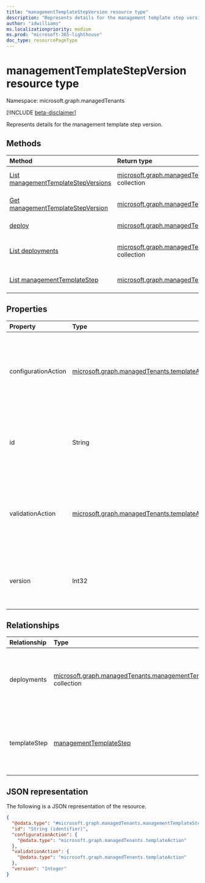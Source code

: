 ```yaml
---
title: "managementTemplateStepVersion resource type"
description: "Represents details for the management template step version."
author: "idwilliams"
ms.localizationpriority: medium
ms.prod: "microsoft-365-lighthouse"
doc_type: resourcePageType
---
```


# managementTemplateStepVersion resource type

Namespace: microsoft.graph.managedTenants

[!INCLUDE [beta-disclaimer](../../includes/beta-disclaimer.md)]

Represents details for the management template step version.

## Methods
|Method|Return type|Description|
|:---|:---|:---|
|[List managementTemplateStepVersions](../api/managedtenants-managementtemplatestepversion-list.md)|[microsoft.graph.managedTenants.managementTemplateStepVersion](../resources/managedtenants-managementtemplatestepversion.md) collection|Get a list of the [managementTemplateStepVersion](../resources/managedtenants-managementtemplatestepversion.md) objects and their properties.|
|[Get managementTemplateStepVersion](../api/managedtenants-managementtemplatestepversion-get.md)|[microsoft.graph.managedTenants.managementTemplateStepVersion](../resources/managedtenants-managementtemplatestepversion.md)|Read the properties and relationships of a [managementTemplateStepVersion](../resources/managedtenants-managementtemplatestepversion.md) object.|
|[deploy](../api/managedtenants-managementtemplatestepversion-deploy.md)|[microsoft.graph.managedTenants.managementTemplateStepDeployment](../resources/managedtenants-managementtemplatestepdeployment.md)|Deploys the management template step to the specified managed tenant.|
|[List deployments](../api/managedtenants-managementtemplatestepversion-list-deployments.md)|[microsoft.graph.managedTenants.managementTemplateStepDeployment](../resources/managedtenants-managementtemplatestepdeployment.md) collection|Get the managementTemplateStepDeployment resources from the deployments navigation property.|
|[List managementTemplateStep](../api/managedtenants-managementtemplatestepversion-list-templatestep.md)|[microsoft.graph.managedTenants.managementTemplateStep](../resources/managedtenants-managementtemplatestep.md) collection|Get the managementTemplateStep resources from the templateStep navigation property.|

## Properties
|Property|Type|Description|
|:---|:---|:---|
|configurationAction|[microsoft.graph.managedTenants.templateAction](../resources/managedtenants-templateaction.md)|The action to be performed when applying the management template step. Required. Read-only.|
|id|String|The unique identifier for the management template step version. Required. Read-only.|
|validationAction|[microsoft.graph.managedTenants.templateAction](../resources/managedtenants-templateaction.md)|The action that will be used to validate the created artifacts are still presented. Required. Read-only.|
|version|Int32|The version for the management template step. Required. Read-only.|

## Relationships
|Relationship|Type|Description|
|:---|:---|:---|
|deployments|[microsoft.graph.managedTenants.managementTemplateStepDeployment](../resources/managedtenants-managementtemplatestepdeployment.md) collection|The collection of deployments associated with the management template step version.|
|templateStep|[managementTemplateStep](../resources/managedtenants-managementtemplatestep.md)|The template step associated with this management template step version.|

## JSON representation
The following is a JSON representation of the resource.
<!-- {
  "blockType": "resource",
  "keyProperty": "id",
  "@odata.type": "microsoft.graph.managedTenants.managementTemplateStepVersion",
  "baseType": "microsoft.graph.entity",
  "openType": false
}
-->
``` json
{
  "@odata.type": "#microsoft.graph.managedTenants.managementTemplateStepVersion",
  "id": "String (identifier)",
  "configurationAction": {
    "@odata.type": "microsoft.graph.managedTenants.templateAction"
  },
  "validationAction": {
    "@odata.type": "microsoft.graph.managedTenants.templateAction"
  },
  "version": "Integer"
}
```
